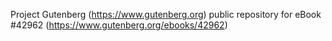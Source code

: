 Project Gutenberg (https://www.gutenberg.org) public repository for eBook #42962 (https://www.gutenberg.org/ebooks/42962)
